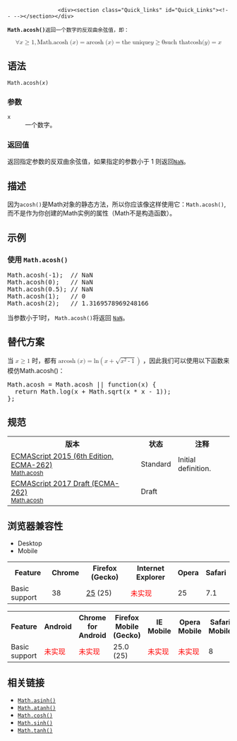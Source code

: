 
                
                  
                    <div><section class="Quick_links" id="Quick_Links"><!-- --></section></div>

<p><strong><code>Math.acosh()</code></strong><code>&#x8FD4;&#x56DE;&#x4E00;&#x4E2A;&#x6570;&#x5B57;&#x7684;&#x53CD;&#x53CC;&#x66F2;&#x4F59;&#x5F26;&#x503C;&#xFF0C;&#x5373;&#xFF1A;</code></p>

<p><math display="block"><semantics><mrow><mo>&#x2200;</mo><mi>x</mi><mo>&#x2265;</mo><mn>1</mn><mo>,</mo><mstyle mathvariant="monospace"><mrow><mo rspace="thinmathspace" lspace="0em">Math.acosh</mo><mo stretchy="false">(</mo><mi>x</mi><mo stretchy="false">)</mo></mrow></mstyle><mo>=</mo><mo rspace="thinmathspace" lspace="0em">arcosh</mo><mo stretchy="false">(</mo><mi>x</mi><mo stretchy="false">)</mo><mo>=</mo><mtext> the unique </mtext><mspace width="thickmathspace"></mspace><mi>y</mi><mo>&#x2265;</mo><mn>0</mn><mspace width="thickmathspace"></mspace><mtext>such that</mtext><mspace width="thickmathspace"></mspace><mo rspace="0em" lspace="0em">cosh</mo><mo stretchy="false">(</mo><mi>y</mi><mo stretchy="false">)</mo><mo>=</mo><mi>x</mi></mrow><annotation encoding="TeX">\forall x \geq 1, \mathtt{\operatorname{Math.acosh}(x)} = \operatorname{arcosh}(x) = \text{ the unique } \; y \geq 0 \; \text{such that} \; \cosh(y) = x</annotation></semantics></math></p>

<h2 id="&#x8BED;&#x6CD5;">&#x8BED;&#x6CD5;</h2>

<pre class="syntaxbox"><code>Math.acosh(<var>x</var>)</code></pre>

<h3 id="&#x53C2;&#x6570;">&#x53C2;&#x6570;</h3>

<dl>
 <dt><code>x</code></dt>
 <dd>&#x4E00;&#x4E2A;&#x6570;&#x5B57;&#x3002;</dd>
</dl>

<h3 id="&#x8FD4;&#x56DE;&#x503C;">&#x8FD4;&#x56DE;&#x503C;</h3>

<p>&#x8FD4;&#x56DE;&#x6307;&#x5B9A;&#x53C2;&#x6570;&#x7684;&#x53CD;&#x53CC;&#x66F2;&#x4F59;&#x5F26;&#x503C;&#xFF0C;&#x5982;&#x679C;&#x6307;&#x5B9A;&#x7684;&#x53C2;&#x6570;&#x5C0F;&#x4E8E; 1 &#x5219;&#x8FD4;&#x56DE;<a title="&#x5168;&#x5C40;&#x5C5E;&#x6027; NaN &#x8868;&#x793A; Not-A-Number &#x7684;&#x503C;&#x3002;" href="/zh-CN/docs/Web/JavaScript/Reference/Global_Objects/NaN"><code>NaN</code></a>&#x3002;</p>

<h2 id="&#x63CF;&#x8FF0;">&#x63CF;&#x8FF0;</h2>

<p>&#x56E0;&#x4E3A;<code>acosh()</code>&#x662F;Math&#x5BF9;&#x8C61;&#x7684;&#x9759;&#x6001;&#x65B9;&#x6CD5;&#xFF0C;&#x6240;&#x4EE5;&#x4F60;&#x5E94;&#x8BE5;&#x50CF;&#x8FD9;&#x6837;&#x4F7F;&#x7528;&#x5B83;&#xFF1A;<code>Math.acosh()</code>, &#x800C;&#x4E0D;&#x662F;&#x4F5C;&#x4E3A;&#x4F60;&#x521B;&#x5EFA;&#x7684;Math&#x5B9E;&#x4F8B;&#x7684;&#x5C5E;&#x6027;&#xFF08;Math&#x4E0D;&#x662F;&#x6784;&#x9020;&#x51FD;&#x6570;&#xFF09;&#x3002;</p>

<h2 id="&#x793A;&#x4F8B;">&#x793A;&#x4F8B;</h2>

<h3 id="&#x4F7F;&#x7528;_Math.acosh()">&#x4F7F;&#x7528; <code>Math.acosh()</code></h3>

<pre class="brush: js">Math.acosh(-1);  // NaN
Math.acosh(0);   // NaN
Math.acosh(0.5); // NaN
Math.acosh(1);   // 0
Math.acosh(2);   // 1.3169578969248166
</pre>

<p>&#x5F53;&#x53C2;&#x6570;&#x5C0F;&#x4E8E;1&#x65F6;&#xFF0C;&#xA0;<code>Math.acosh()</code>&#x5C06;&#x8FD4;&#x56DE; <a title="&#x5168;&#x5C40;&#x5C5E;&#x6027; NaN &#x8868;&#x793A; Not-A-Number &#x7684;&#x503C;&#x3002;" href="/zh-CN/docs/Web/JavaScript/Reference/Global_Objects/NaN"><code>NaN</code></a>&#x3002;</p>

<h2 id="&#x66FF;&#x4EE3;&#x65B9;&#x6848;">&#x66FF;&#x4EE3;&#x65B9;&#x6848;</h2>

<p>&#x5F53;&#xA0;<math><semantics><mrow><mi>x</mi><mo>&#x2265;</mo><mn>1</mn></mrow></semantics></math> &#x65F6;&#xFF0C;&#x90FD;&#x6709;&#xA0;<math><semantics><mrow><mo rspace="thinmathspace" lspace="0em">arcosh</mo><mo stretchy="false">(</mo><mi>x</mi><mo stretchy="false">)</mo><mo>=</mo><mo rspace="0em" lspace="0em">ln</mo><mrow><mo>(</mo><mrow><mi>x</mi><mo>+</mo><msqrt><mrow><msup><mi>x</mi><mn>2</mn></msup><mo>-</mo><mn>1</mn></mrow></msqrt></mrow><mo>)</mo></mrow></mrow><annotation encoding="TeX">\operatorname {arcosh} (x) = \ln \left(x + \sqrt{x^{2} - 1} \right)</annotation></semantics></math>&#xA0;&#xFF0C;&#x56E0;&#x6B64;&#x6211;&#x4EEC;&#x53EF;&#x4EE5;&#x4F7F;&#x7528;&#x4EE5;&#x4E0B;&#x51FD;&#x6570;&#x6765;&#x6A21;&#x4EFF;Math.acosh()&#xFF1A;</p>

<pre class="brush: js">Math.acosh = Math.acosh || function(x) {
  return Math.log(x + Math.sqrt(x * x - 1));
};
</pre>

<h2 id="&#x89C4;&#x8303;">&#x89C4;&#x8303;</h2>

<table class="standard-table">
 <tbody>
  <tr>
   <th scope="col">&#x7248;&#x672C;</th>
   <th scope="col">&#x72B6;&#x6001;</th>
   <th scope="col">&#x6CE8;&#x91CA;</th>
  </tr>
  <tr>
   <td><a hreflang="en" class="external" lang="en" href="http://www.ecma-international.org/ecma-262/6.0/#sec-math.acosh">ECMAScript 2015 (6th Edition, ECMA-262)<br><small lang="zh-CN">Math.acosh</small></a></td>
   <td><span class="spec-Standard">Standard</span></td>
   <td>Initial definition.</td>
  </tr>
  <tr>
   <td><a hreflang="en" class="external" lang="en" href="https://tc39.github.io/ecma262/#sec-math.acosh">ECMAScript 2017 Draft (ECMA-262)<br><small lang="zh-CN">Math.acosh</small></a></td>
   <td><span class="spec-Draft">Draft</span></td>
   <td>&#xA0;</td>
  </tr>
 </tbody>
</table>

<h2 id="&#x6D4F;&#x89C8;&#x5668;&#x517C;&#x5BB9;&#x6027;">&#x6D4F;&#x89C8;&#x5668;&#x517C;&#x5BB9;&#x6027;</h2>

<div><div class="htab">
    <a id="AutoCompatibilityTable" name="AutoCompatibilityTable"></a>
    <ul>
        <li class="selected"><a>Desktop</a></li>
        <li><a>Mobile</a></li>
    </ul>
</div></div>

<div id="compat-desktop">
<table class="compat-table">
 <tbody>
  <tr>
   <th>Feature</th>
   <th>Chrome</th>
   <th>Firefox (Gecko)</th>
   <th>Internet Explorer</th>
   <th>Opera</th>
   <th>Safari</th>
  </tr>
  <tr>
   <td>Basic support</td>
   <td>38</td>
   <td><a title="Released on 2013-10-29." href="/en-US/Firefox/Releases/25">25</a> (25)</td>
   <td><span style="color: #f00;">&#x672A;&#x5B9E;&#x73B0;</span></td>
   <td>25</td>
   <td>7.1</td>
  </tr>
 </tbody>
</table>
</div>

<div id="compat-mobile">
<table class="compat-table">
 <tbody>
  <tr>
   <th>Feature</th>
   <th>Android</th>
   <th>Chrome for Android</th>
   <th>Firefox Mobile (Gecko)</th>
   <th>IE Mobile</th>
   <th>Opera Mobile</th>
   <th>Safari Mobile</th>
  </tr>
  <tr>
   <td>Basic support</td>
   <td><span style="color: #f00;">&#x672A;&#x5B9E;&#x73B0;</span></td>
   <td><span style="color: #f00;">&#x672A;&#x5B9E;&#x73B0;</span></td>
   <td>25.0 (25)</td>
   <td><span style="color: #f00;">&#x672A;&#x5B9E;&#x73B0;</span></td>
   <td><span style="color: #f00;">&#x672A;&#x5B9E;&#x73B0;</span></td>
   <td>8</td>
  </tr>
 </tbody>
</table>
</div>

<h2 id="&#x76F8;&#x5173;&#x94FE;&#x63A5;">&#x76F8;&#x5173;&#x94FE;&#x63A5;</h2>

<ul>
 <li><a title="Math.asinh() &#x51FD;&#x6570;&#x8FD4;&#x56DE;&#x7ED9;&#x5B9A;&#x6570;&#x5B57;&#x7684;&#x53CD;&#x53CC;&#x66F2;&#x6B63;&#x5F26;&#x503C;, &#x5373;&#xFF1A;" href="/zh-CN/docs/Web/JavaScript/Reference/Global_Objects/Math/asinh"><code>Math.asinh()</code></a></li>
 <li><a title="Math.atanh()&#xA0;&#x51FD;&#x6570;&#x8FD4;&#x56DE;&#x4E00;&#x4E2A;&#x6570;&#x503C;&#x53CD;&#x53CC;&#x66F2;&#x6B63;&#x5207;&#x503C;, &#x5373;&#xFF1A;" href="/zh-CN/docs/Web/JavaScript/Reference/Global_Objects/Math/atanh"><code>Math.atanh()</code></a></li>
 <li><a title="Math.cosh()&#xA0;&#x51FD;&#x6570;&#x8FD4;&#x56DE;&#x6570;&#x503C;&#x7684;&#x53CC;&#x66F2;&#x4F59;&#x5F26;&#x51FD;&#x6570;, &#x53EF;&#x7528; constant e &#x8868;&#x793A;:" href="/zh-CN/docs/Web/JavaScript/Reference/Global_Objects/Math/cosh"><code>Math.cosh()</code></a></li>
 <li><a title="Math.sinh()&#xA0;&#x51FD;&#x6570;&#x8FD4;&#x56DE;&#x4E00;&#x4E2A;&#x6570;&#x5B57;(&#x5355;&#x4F4D;&#x4E3A;&#x89D2;&#x5EA6;)&#x7684;&#x53CC;&#x66F2;&#x6B63;&#x5F26;&#x503C;." href="/zh-CN/docs/Web/JavaScript/Reference/Global_Objects/Math/sinh"><code>Math.sinh()</code></a></li>
 <li><a title="Math.tanh()&#xA0;&#x51FD;&#x6570;&#x5C06;&#x4F1A;&#x8FD4;&#x56DE;&#x4E00;&#x4E2A;&#x6570;&#x7684;&#x53CC;&#x66F2;&#x6B63;&#x5207;&#x51FD;&#x6570;&#x503C;&#xFF0C;&#x8BA1;&#x7B97;&#x5982;&#x4E0B;:" href="/zh-CN/docs/Web/JavaScript/Reference/Global_Objects/Math/tanh"><code>Math.tanh()</code></a></li>
</ul>
                  
                
              